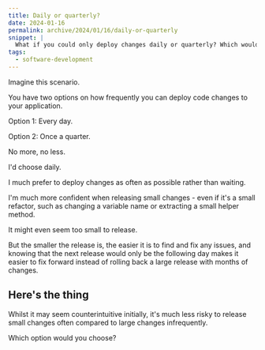 ```yaml
---
title: Daily or quarterly?
date: 2024-01-16
permalink: archive/2024/01/16/daily-or-quarterly
snippet: |
  What if you could only deploy changes daily or quarterly? Which would you pick?
tags:
  - software-development
---
```


Imagine this scenario.

You have two options on how frequently you can deploy code changes to your application.

Option 1: Every day.

Option 2: Once a quarter.

No more, no less.

I'd choose daily.

I much prefer to deploy changes as often as possible rather than waiting.

I'm much more confident when releasing small changes - even if it's a small refactor, such as changing a variable name or extracting a small helper method.

It might even seem too small to release.

But the smaller the release is, the easier it is to find and fix any issues, and knowing that the next release would only be the following day makes it easier to fix forward instead of rolling back a large release with months of changes.

## Here's the thing

Whilst it may seem counterintuitive initially, it's much less risky to release small changes often compared to large changes infrequently.

Which option would you choose?
